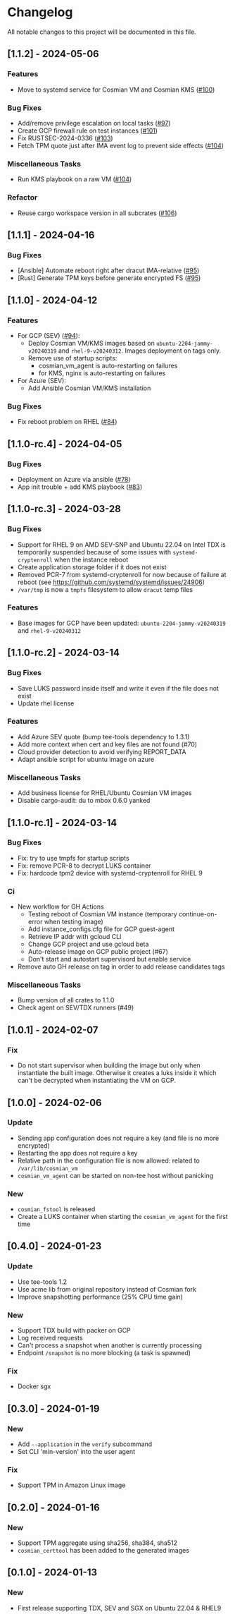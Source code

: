 # Changelog

All notable changes to this project will be documented in this file.

## [1.1.2] - 2024-05-06

### Features

- Move to systemd service for Cosmian VM and Cosmian KMS ([#100](https://github.com/Cosmian/cosmian_vm/pull/100))

### Bug Fixes

- Add/remove privilege escalation on local tasks ([#97](https://github.com/Cosmian/cosmian_vm/pull/97))
- Create GCP firewall rule on test instances ([#101](https://github.com/Cosmian/cosmian_vm/pull/101))
- Fix RUSTSEC-2024-0336 ([#103](https://github.com/Cosmian/cosmian_vm/pull/103))
- Fetch TPM quote just after IMA event log to prevent side effects ([#104](https://github.com/Cosmian/cosmian_vm/pull/104))

### Miscellaneous Tasks

- Run KMS playbook on a raw VM ([#104](https://github.com/Cosmian/cosmian_vm/pull/104))

### Refactor

- Reuse cargo workspace version in all subcrates ([#106](https://github.com/Cosmian/cosmian_vm/pull/106))

## [1.1.1] - 2024-04-16

### Bug Fixes

- [Ansible] Automate reboot right after dracut IMA-relative ([#95](https://github.com/Cosmian/cosmian_vm/pull/95))
- [Rust] Generate TPM keys before generate encrypted FS ([#95](https://github.com/Cosmian/cosmian_vm/pull/95))

## [1.1.0] - 2024-04-12

### Features

- For GCP (SEV) ([#94](https://github.com/Cosmian/cosmian_vm/pull/94)):
  - Deploy Cosmian VM/KMS images based on `ubuntu-2204-jammy-v20240319` and `rhel-9-v20240312`. Images deployment on tags only.
  - Remove use of startup scripts:
    - cosmian_vm_agent is auto-restarting on failures
    - for KMS, nginx is auto-restarting on failures
- For Azure (SEV):
  - Add Ansible Cosmian VM/KMS installation

### Bug Fixes

- Fix reboot problem on RHEL ([#84](https://github.com/Cosmian/cosmian_vm/pull/84))

## [1.1.0-rc.4] - 2024-04-05

### Bug Fixes

- Deployment on Azure via ansible ([#78](https://github.com/Cosmian/cosmian_vm/pull/78))
- App init trouble + add KMS playbook ([#83](https://github.com/Cosmian/cosmian_vm/pull/83))

## [1.1.0-rc.3] - 2024-03-28

### Bug Fixes

- Support for RHEL 9 on AMD SEV-SNP and Ubuntu 22.04 on Intel TDX is temporarily suspended because of some issues with `systemd-cryptenroll` when the instance reboot
- Create application storage folder if it does not exist
- Removed PCR-7 from systemd-cryptenroll for now because of failure at reboot (see <https://github.com/systemd/systemd/issues/24906>)
- `/var/tmp` is now a `tmpfs` filesystem to allow `dracut` temp files

### Features

- Base images for GCP have been updated: `ubuntu-2204-jammy-v20240319` and `rhel-9-v20240312`

## [1.1.0-rc.2] - 2024-03-14

### Bug Fixes

- Save LUKS password inside itself and write it even if the file does not exist
- Update rhel license

### Features

- Add Azure SEV quote (bump tee-tools dependency to 1.3.1)
- Add more context when cert and key files are not found (#70)
- Cloud provider detection to avoid verifying REPORT_DATA
- Adapt ansible script for ubuntu image on azure

### Miscellaneous Tasks

- Add business license for RHEL/Ubuntu Cosmian VM images
- Disable cargo-audit: du to mbox 0.6.0 yanked

## [1.1.0-rc.1] - 2024-03-14

### Bug Fixes

- Fix: try to use tmpfs for startup scripts
- Fix: remove PCR-8 to decrypt LUKS container
- Fix: hardcode tpm2 device with systemd-cryptenroll for RHEL 9

### Ci

- New workflow for GH Actions
  - Testing reboot of Cosmian VM instance (temporary continue-on-error when testing image)
  - Add instance_configs.cfg file for GCP guest-agent
  - Retrieve IP addr with gcloud CLI
  - Change GCP project and use gcloud beta
  - Auto-release image on GCP public project (#67)
  - Don't start and autostart supervisord but enable service
- Remove auto GH release on tag in order to add release candidates tags

### Miscellaneous Tasks

- Bump version of all crates to 1.1.0
- Check agent on SEV/TDX runners (#49)

## [1.0.1] - 2024-02-07

### Fix

- Do not start supervisor when building the image but only when instantiate the built image. Otherwise it creates a luks inside it which can't be decrypted when instantiating the VM on GCP.

## [1.0.0] - 2024-02-06

### Update

- Sending app configuration does not require a key (and file is no more encrypted)
- Restarting the app does not require a key
- Relative path in the configuration file is now allowed: related to `/var/lib/cosmian_vm`
- `cosmian_vm_agent` can be started on non-tee host without panicking

### New

- `cosmian_fstool` is released
- Create a LUKS container when starting the `cosmian_vm_agent` for the first time

## [0.4.0] - 2024-01-23

### Update

- Use tee-tools 1.2
- Use acme lib from original repository instead of Cosmian fork
- Improve snapshotting performance (25% CPU time gain)

### New

- Support TDX build with packer on GCP
- Log received requests
- Can't process a snapshot when another is currently processing
- Endpoint `/snapshot` is no more blocking (a task is spawned)

### Fix

- Docker sgx

## [0.3.0] - 2024-01-19

### New

- Add `--application` in the `verify` subcommand
- Set CLI 'min-version' into the user agent

### Fix

- Support TPM in Amazon Linux image

## [0.2.0] - 2024-01-16

### New

- Support TPM aggregate using sha256, sha384, sha512
- `cosmian_certtool` has been added to the generated images

## [0.1.0] - 2024-01-13

### New

- First release supporting TDX, SEV and SGX on Ubuntu 22.04 & RHEL9
